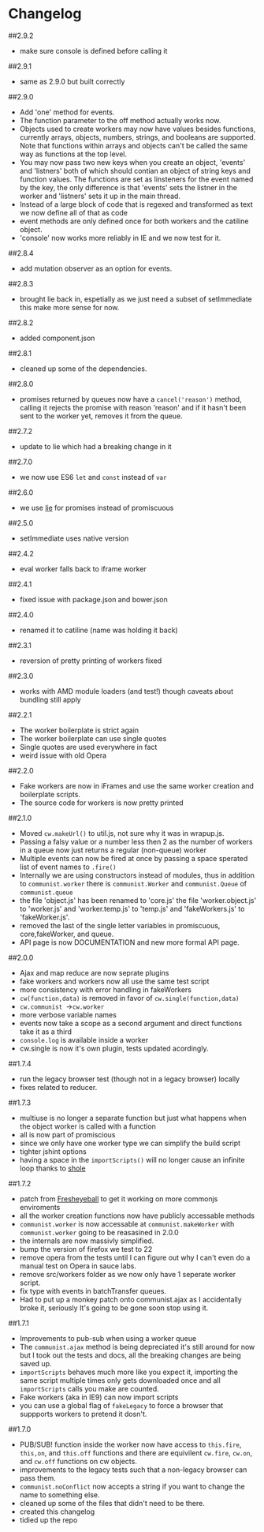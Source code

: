 Changelog
===
##2.9.2
- make sure console is defined before calling it

##2.9.1
- same as 2.9.0 but built correctly

##2.9.0
- Add 'one' method for events.
- The function parameter to the off method actually works now.
- Objects used to create workers may now have values besides functions,
currently arrays, objects, numbers, strings, and booleans are supported.
Note that functions within arrays and objects can't be called the same way as functions at the top level.
- You may now pass two new keys when you create an object, 'events' and 'listners' both of which should contian
an object of string keys and function values. The functions are set as linsteners for the event named by the key,
the only difference is that 'events' sets the listner in the worker and 'listners' sets it up in the main thread.
- Instead of a large block of code that is regexed and transformed as text we now define all of that as code
- event methods are only defined once for both workers and the catiline object.
- 'console' now works more reliably in IE and we now test for it.

##2.8.4
- add mutation observer as an option for events.

##2.8.3
- brought lie back in, espetially as we just need a subset of setImmediate this make more sense for now.

##2.8.2

- added component.json

##2.8.1

- cleaned up some of the dependencies.

##2.8.0

- promises returned by queues now have a `cancel('reason')` method, calling it rejects
the promise with reason 'reason' and if it hasn't been sent to the worker yet, removes it from the queue.

##2.7.2

- update to lie which had a breaking change in it

##2.7.0

- we now use ES6 `let` and `const` instead of `var`

##2.6.0

- we use [lie](https://github.com/calvinmetcalf/lie) for promises instead of promiscuous

##2.5.0

- setImmediate uses native version

##2.4.2

- eval worker falls back to iframe worker

##2.4.1

- fixed issue with package.json and bower.json

##2.4.0

- renamed it to catiline (name was holding it back)

##2.3.1

- reversion of pretty printing of workers fixed

##2.3.0

- works with AMD module loaders (and test!) though caveats about bundling still apply

##2.2.1

- The worker boilerplate is strict again
- The worker boilerplate can use single quotes
- Single quotes are used everywhere in fact
- weird issue with old Opera

##2.2.0

- Fake workers are now in iFrames and use the same worker creation and boilerplate scripts.
- The source code for workers is now pretty printed

##2.1.0

- Moved `cw.makeUrl()` to util.js, not sure why it was in wrapup.js.
- Passing a falsy value or a number less then 2 as the number of workers in a queue
now just returns a regular (non-queue) worker
- Multiple events can now be fired at once by passing a space sperated list of event
names to `.fire()`
- Internally we are using constructors instead of modules, thus in addition to `communist.worker` there is `communist.Worker` and `communist.Queue` of `communist.queue`
- the file 'object.js' has been renamed to 'core.js' the file 'worker.object.js' to 'worker.js' and 'worker.temp.js' to 'temp.js' and 'fakeWorkers.js' to 'fakeWorker.js'.
- removed the last of the single letter variables in promiscuous, core,fakeWorker, and queue.
- API page is now DOCUMENTATION and new more formal API page.

##2.0.0

- Ajax and map reduce are now seprate plugins
- fake workers and workers now all use the same test script
- more consistency with error handling in fakeWorkers
- `cw(function,data)` is removed in favor of `cw.single(function,data)`
- `cw.communist `->`cw.worker`
- more verbose variable names
- events now take a scope as a second argument and direct functions take it as a third
- `console.log` is available inside a worker
- cw.single is now it's own plugin, tests updated acordingly.


##1.7.4

- run the legacy browser test (though not in a legacy browser) locally
- fixes related to reducer.

##1.7.3

- multiuse is no longer a separate function but just what happens when the object worker is called with a function
- all is now part of promiscious
- since we only have one worker type we can simplify the build script
- tighter jshint options
- having a space in the `importScripts()` will no longer cause an infinite loop thanks to [shole](https://github.com/shole)

##1.7.2

- patch from [Fresheyeball](https://github.com/Fresheyeball) to get it working 
on more commonjs enviroments
- all the worker creation functions now have publicly accessable methods
- `communist.worker` is now accessable at `communist.makeWorker` with `communist.worker` going to be reasasined in 2.0.0
- the internals are now massivly simplified.
- bump the version of firefox we test to 22
- remove opera from the tests until I can figure out why I can't even do a manual test on Opera in sauce labs.
- remove src/workers folder as we now only have 1 seperate worker script.
- fix type with events in batchTransfer queues.
- Had to put up a monkey patch onto communist.ajax as I accidentally broke it, seriously It's going to be gone soon stop using it.

##1.7.1

- Improvements to pub-sub when using a worker queue
- The `communist.ajax` method is being depreciated it's still around for now but 
I took out the tests and docs, all the breaking changes are being saved up.
- `importScripts` behaves much more like you expect it, importing the same script
multiple times only gets downloaded once and all `importScripts` calls you make
are counted.
- Fake workers (aka in IE9) can now import scripts
- you can use a global flag of `fakeLegacy` to force a browser that suppports workers to pretend it dosn't.

##1.7.0

- PUB/SUB! function inside the worker now have access to `this.fire`, `this,on`, and `this.off` functions and there are equivilent `cw.fire`, `cw.on`, and `cw.off` functions on cw objects.
- improvements to the legacy tests such that a non-legacy browser can pass them.
- `communist.noConflict` now accepts a string if you want to change the name to something else.
- cleaned up some of the files that didn't need to be there.
- created this changelog
- tidied up the repo
